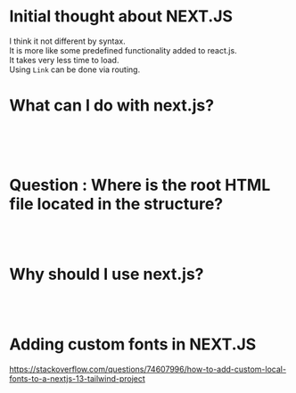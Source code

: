 # Initial thought about NEXT.JS
I think it not different by syntax. <br> It is more like some predefined functionality added to react.js.
<br> It takes very less time to load.
<br> Using `Link` can be done via routing.

# What can I do with next.js?


<br>
<br>
<br>

# Question : Where is the root HTML file located in the structure?



<br>
<br>

# Why should I use next.js?



<br>
<br>

# Adding custom fonts in NEXT.JS
https://stackoverflow.com/questions/74607996/how-to-add-custom-local-fonts-to-a-nextjs-13-tailwind-project

